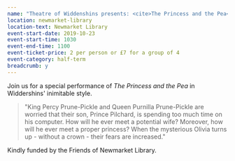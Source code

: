 ```yaml
---
name: "Theatre of Widdenshins presents: <cite>The Princess and the Pea</cite>: for ages 3+"
location: newmarket-library
location-text: Newmarket Library
event-start-date: 2019-10-23
event-start-time: 1030
event-end-time: 1100
event-ticket-price: 2 per person or £7 for a group of 4
event-category: half-term
breadcrumb: y
---
```


Join us for a special performance of <cite>The Princess and the Pea</cite> in Widdershins' inimitable style.

> "King Percy Prune-Pickle and Queen Purnilla Prune-Pickle are worried that their son, Prince Pilchard, is spending too much time on his computer. How will he ever meet a potential wife? Moreover, how will he ever meet a proper princess? When the mysterious Olivia turns up - without a crown - their fears are increased."

Kindly funded by the Friends of Newmarket Library.
